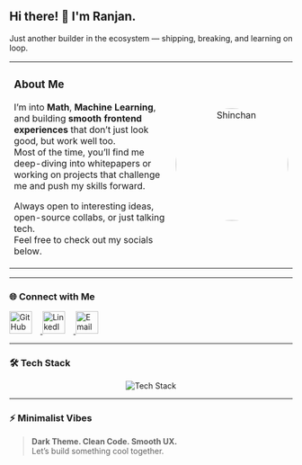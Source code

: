 ## Hi there! 👋 I'm Ranjan.

<p align="left">
Just another builder in the ecosystem — shipping, breaking, and learning on loop.
</p>

<table>
  <tr>
    <td width="70%">
      
### About Me

I’m into **Math**, **Machine Learning**, and building **smooth frontend experiences** that don’t just look good, but work well too.  
Most of the time, you’ll find me deep-diving into whitepapers or working on projects that challenge me and push my skills forward.

Always open to interesting ideas, open-source collabs, or just talking tech.  
Feel free to check out my socials below.

  </td>
  <td width="30%" align="center">
    <img src="YOUR_SHINCHAN_IMAGE_LINK" alt="Shinchan" width="200px" style="border-radius: 50%;" />
  </td>
  </tr>
</table>

---

### 🌐 Connect with Me

<p align="left">
  <a href="https://github.com/YOUR_GITHUB_USERNAME" target="_blank">
    <img src="https://img.icons8.com/ios-filled/50/ffffff/github.png" width="40px" style="margin-right: 15px;" alt="GitHub"/>
  </a>
  <a href="https://linkedin.com/in/YOUR_LINKEDIN" target="_blank">
    <img src="https://img.icons8.com/ios-filled/50/0A66C2/linkedin.png" width="40px" style="margin-right: 15px;" alt="LinkedIn"/>
  </a>
  <a href="mailto:your.email@example.com" target="_blank">
    <img src="https://img.icons8.com/ios-filled/50/D14836/gmail.png" width="40px" alt="Email"/>
  </a>
</p>

---

### 🛠️ Tech Stack

<p align="center">
  <img src="https://skillicons.dev/icons?i=python,tensorflow,react,tailwind,jupyter&theme=dark" alt="Tech Stack" />
</p>

---

### ⚡ Minimalist Vibes

> **Dark Theme. Clean Code. Smooth UX.**  
> Let’s build something cool together.

